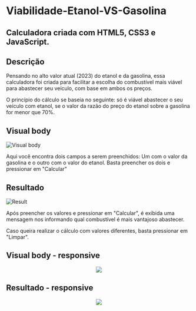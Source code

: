 # Viabilidade-Etanol-VS-Gasolina

## Calculadora criada com HTML5, CSS3 e JavaScript.

## Descrição

Pensando no alto valor atual (2023) do etanol e da gasolina, essa calculadora foi criada para facilitar a escolha do combustível mais viável para abastecer seu veículo, com base em ambos os preços.

O princípio do cálculo se baseia no seguinte: só é viável abastecer o seu veículo com etanol, se o valor da razão do preço do etanol sobre a gasolina for menor que 70%.

## Visual body

![Visual body](https://user-images.githubusercontent.com/101594080/211219007-5dcbee8f-1649-4e69-a920-0af5471caa15.png)

Aqui você encontra dois campos a serem preenchidos: Um com o valor da gasolina e o outro com o valor do etanol. Basta preencher os dois e pressionar em "Calcular" 

## Resultado

![Result](https://user-images.githubusercontent.com/101594080/211219008-ae814c8a-29e0-48c3-8791-69845b654688.png)

Após preencher os valores e pressionar em "Calcular", é exibida uma mensagem nos informando qual combustível é mais vantajoso abastecer.

Caso queira realizar o cálculo com valores diferentes, basta pressionar em "Limpar".


## Visual body - responsive

<div align="center">
 <img src="https://user-images.githubusercontent.com/101594080/211219697-bb3541d2-0fca-46d9-95d4-58d913acf6d8.png"/>
</div>

## Resultado - responsive

<div align="center">
 <img src="https://user-images.githubusercontent.com/101594080/211220094-08bdc62b-868b-45a1-9b06-5b18950cd40f.png"/>
</div>


